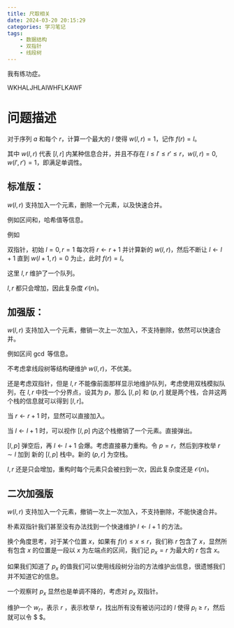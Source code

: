 ```yaml
---
title: 尺取相关
date: 2024-03-20 20:15:29
categories: 学习笔记
tags: 
	- 数据结构
	- 双指针
	- 线段树
---
```


我有练功症。

WKHALJHLAIWHFLKAWF

# 问题描述

对于序列 $a$ 和每个 $r$，计算一个最大的 $l$ 使得 $w(l,r)=1$，记作 $f(r)=l$。

其中 $w(l,r)$ 代表 $[l,r]$ 内某种信息合并，并且不存在 $l\leq l'\leq r'\leq r$，$w(l,r)=0,w(l',r')=1$，即满足单调性。

## 标准版：
$w(l,r)$ 支持加入一个元素，删除一个元素，以及快速合并。

例如区间和，哈希值等信息。

例如

双指针，初始 $l=0,r=1$ 每次将 $r\gets r+1$ 并计算新的 $w(l,r)$，然后不断让 $l\gets l+1$ 直到 $w(l+1,r)=0$ 为止，此时 $f(r)=l$。

这里 $l,r$ 维护了一个队列。

$l,r$ 都只会增加，因此复杂度 $\mathcal{O}(n)$。

## 加强版：

$w(l,r)$ 支持加入一个元素，撤销一次上一次加入，不支持删除，依然可以快速合并。

例如区间 $\gcd$ 等信息。

不考虑拿线段树等结构硬维护 $w(l,r)$，不优美。

还是考虑双指针，但是 $l,r$ 不能像前面那样显示地维护队列，考虑使用双栈模拟队列，在 $l,r$ 中找一个分界点，设其为 $p$，那么 $[l,p]$ 和 $(p,r]$ 就是两个栈，合并这两个栈的信息就可以得到 $[l,r]$。

当 $r\gets r+1$ 时，显然可以直接加入。

当 $l\gets l+1$ 时，可以视作 $[l,p]$ 内这个栈撤销了一个元素。直接弹出。

$[l,p]$ 弹空后，再 $l\gets l+1$ 会爆。考虑直接暴力重构。令 $p=r$，然后到序枚举 $r\sim l$ 加到 新的 $[l,p]$ 栈中。新的 $(p,r]$ 为空栈。

$l,r$ 还是只会增加，重构时每个元素只会被扫到一次，因此复杂度还是 $\mathcal{O}(n)$。

## 二次加强版

$w(l,r)$ 支持加入一个元素，撤销一次上一次加入，不支持删除，不能快速合并。

朴素双指针我们甚至没有办法找到一个快速维护 $l\gets l+1$ 的方法。

换个角度思考，对于某个位置 $x$，如果有 $f(r)\leq x\leq r$，我们称 $r$ 包含了 $x$，显然所有包含 $x$ 的位置是一段以 $x$ 为左端点的区间，我们记 $p_x=r$ 为最大的 $r$ 包含 $x$。

如果我们知道了 $p_x$ 的值我们可以使用线段树分治的方法维护出信息，很遗憾我们并不知道它的信息。

一个观察时 $p_x$ 显然也是单调不降的，考虑对 $p_x$ 双指针。



维护一个 $w_r$，表示 $r$ ，表示枚举 $r$，找出所有没有被访问过的 $l$ 使得 $p_l\geq r$，然后就可以令 $ $。
